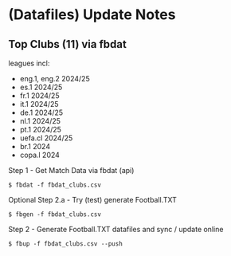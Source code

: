 # (Datafiles) Update Notes


##  Top Clubs (11) via fbdat

leagues incl:
- eng.1, eng.2  2024/25
- es.1   2024/25
- fr.1   2024/25
- it.1   2024/25
- de.1   2024/25
- nl.1   2024/25
- pt.1   2024/25
- uefa.cl   2024/25
- br.1   2024
- copa.l  2024


Step 1 - Get Match Data via fbdat (api)

    $ fbdat -f fbdat_clubs.csv


Optional Step 2.a - Try (test) generate Football.TXT

    $ fbgen -f fbdat_clubs.csv

Step 2 - Generate Football.TXT datafiles and sync / update online

    $ fbup -f fbdat_clubs.csv --push



